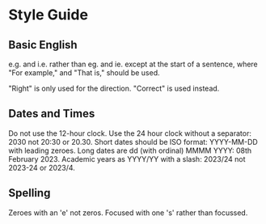 # Style Guide

## Basic English
e.g. and i.e. rather than eg. and ie. except at the start of a sentence, where "For example," and "That is," should be used.

"Right" is only used for the direction. "Correct" is used instead.

## Dates and Times
Do not use the 12-hour clock. Use the 24 hour clock without a separator: 2030 not 20:30 or 20.30.
Short dates should be ISO format: YYYY-MM-DD with leading zeroes.
Long dates are dd (with ordinal) MMMM YYYY: 08th February 2023.
Academic years as YYYY/YY with a slash: 2023/24 not 2023-24 or 2023/4.

## Spelling
Zeroes with an 'e' not zeros.
Focused with one 's' rather than focussed.
